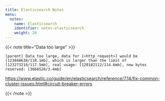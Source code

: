 ```yaml
---
title: Elasticsearch Notes
menu:
  notes:
    name: Elasticsearch
    identifier: notes-elasticsearch
    weight: 20
---
```


{{< note title="Data too large" >}}

`[parent] Data too large, data for [<http_request>] would be [123848638/118.1mb], which is larger than the limit of [123273216/117.5mb], real usage: [120182112/114.6mb], new bytes reserved: [3666526/3.4mb]`

https://www.elastic.co/guide/en/elasticsearch/reference/7.14/fix-common-cluster-issues.html#circuit-breaker-errors

{{< /note >}}
